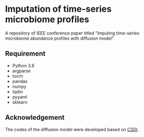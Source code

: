 # Imputation of time-series microbiome profiles

A repository of IEEE conference paper titled "Imputing time-series microbiome abundance profiles with diffusion model". 

## Requirement

+ Python 3.8
+ argparse
+ torch
+ pandas
+ numpy
+ tqdm
+ pyyaml
+ sklearn

## Acknowledgement

The codes of the diffusion model were developed based on [CSDI](https://github.com/ermongroup/CSDI).




